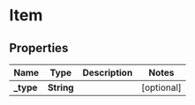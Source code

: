 # Item

## Properties
Name | Type | Description | Notes
------------ | ------------- | ------------- | -------------
**_type** | **String** |  |  [optional]
